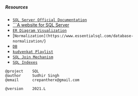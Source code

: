 ##### Resources <br />
- [```SQL Server Official Documentation```](https://docs.microsoft.com/en-us/sql/t-sql/language-reference?view=sql-server-ver15) <br />
- [```A website for SQL Server](https://www.sqlservertutorial.net/)  <br />
- [```ER Diagram Visualization```](https://sqldbm.com/Home/) <br />
- [```Normalization](https://www.essentialsql.com/database-normalization/```) <br />
- [```DB```](https://github.com/crepantherx/db) <br />
- [```kudvenkat Playlist```](https://www.youtube.com/watch?v=ZNObiptSMSI&list=PL_nMO-wncU0nYz_BFwHJENd2YWoobA9Ly&ab_channel=kudvenkat) <br />
- [```SQL Join Mechanism```](https://www.youtube.com/watch?v=pJWCwfv983Q&ab_channel=TheMagicofSQL) <br />
- [```SQL Indexes```](https://www.youtube.com/watch?v=7wLFr7ZnKPU&ab_channel=TheMagicofSQL) <br />


```
@project    SQL
@author     Sudhir Singh 
@email      crepantherx@gmail.com
```

```
@version    2021.L
```
